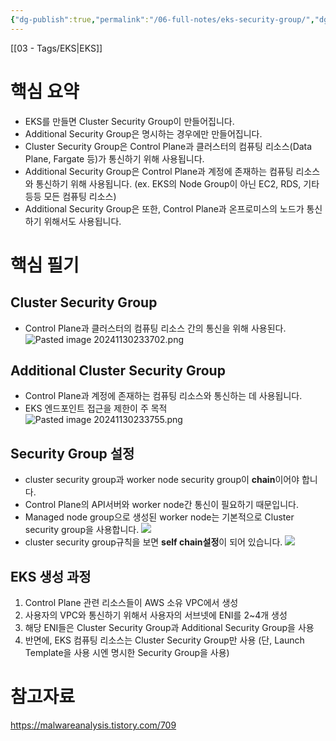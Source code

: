 ```yaml
---
{"dg-publish":true,"permalink":"/06-full-notes/eks-security-group/","dgPassFrontmatter":true}
---
```


[[03 - Tags/EKS\|EKS]] 
# 핵심 요약
- EKS를 만들면 Cluster Security Group이 만들어집니다.
- Additional Security Group은 명시하는 경우에만 만들어집니다.
- Cluster Security Group은 Control Plane과 클러스터의 컴퓨팅 리소스(Data Plane, Fargate 등)가 통신하기 위해 사용됩니다.
- Additional Security Group은 Control Plane과 계정에 존재하는 컴퓨팅 리소스와 통신하기 위해 사용됩니다. (ex. EKS의 Node Group이 아닌 EC2, RDS, 기타 등등 모든 컴퓨팅 리소스)
- Additional Security Group은 또한, Control Plane과 온프로미스의 노드가 통신하기 위해서도 사용됩니다.

# 핵심 필기
## Cluster Security Group
- Control Plane과 클러스터의 컴퓨팅 리소스 간의 통신을 위해 사용된다.
![Pasted image 20241130233702.png](/img/user/image/Pasted%20image%2020241130233702.png)
## Additional Cluster Security Group
- Control Plane과 계정에 존재하는 컴퓨팅 리소스와 통신하는 데 사용됩니다. 
- EKS 엔드포인트 접근을 제한이 주 목적
![Pasted image 20241130233755.png](/img/user/image/Pasted%20image%2020241130233755.png)

## Security Group 설정
- cluster security group과 worker node security group이 **chain**이어야 합니다. 
- Control Plane의 API서버와 worker node간 통신이 필요하기 때문입니다.
- Managed node group으로 생성된 worker node는 기본적으로 Cluster security group을 사용합니다.
![](https://blog.kakaocdn.net/dn/3T9Qy/btsFCB8mcvS/WozXfEkrxmOluKVt3IQBkK/img.png)
- cluster security group규칙을 보면 **self chain설정**이 되어 있습니다.
![](https://blog.kakaocdn.net/dn/kzsR4/btsFF0eKhhC/mOdO3sGsWWgYoGncnQYk30/img.png)

## EKS 생성 과정
1. Control Plane 관련 리소스들이 AWS 소유 VPC에서 생성
2. 사용자의 VPC와 통신하기 위해서 사용자의 서브넷에 ENI를 2~4개 생성
3. 해당 ENI들은 Cluster Security Group과 Additional Security Group을 사용
4. 반면에, EKS 컴퓨팅 리소스는 Cluster Security Group만 사용 (단, Launch Template을 사용 시엔 명시한 Security Group을 사용)
# 참고자료
https://malwareanalysis.tistory.com/709




